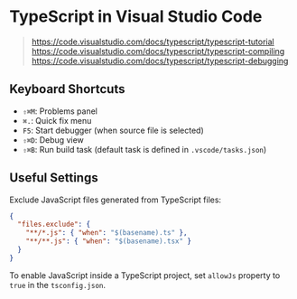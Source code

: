 # TypeScript in Visual Studio Code

> <https://code.visualstudio.com/docs/typescript/typescript-tutorial>
> <https://code.visualstudio.com/docs/typescript/typescript-compiling>
> <https://code.visualstudio.com/docs/typescript/typescript-debugging>

## Keyboard Shortcuts

- `⇧⌘M`: Problems panel
- `⌘.`: Quick fix menu
- `F5`: Start debugger (when source file is selected)
- `⇧⌘D`: Debug view
- `⇧⌘B`: Run build task (default task is defined in `.vscode/tasks.json`)

## Useful Settings

Exclude JavaScript files generated from TypeScript files:

```json
{
  "files.exclude": {
    "**/*.js": { "when": "$(basename).ts" },
    "**/**.js": { "when": "$(basename).tsx" }
  }
}
```

To enable JavaScript inside a TypeScript project, set `allowJs` property to `true` in the `tsconfig.json`.
